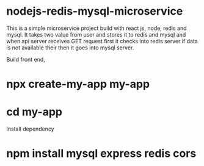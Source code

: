# nodejs-redis-mysql-microservice
This is a simple microservice project build with react js, node, redis and mysql. It takes two value from user and stores it to redis and mysql and when api server receives GET request first it checks into redis server if data is not available their then it goes into mysql server.

Build front end,
# npx create-my-app my-app
# cd my-app

Install dependency 
# npm install mysql express redis cors 
